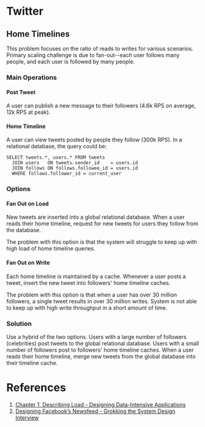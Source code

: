 # Twitter
## Home Timelines
This problem focuses on the ratio of reads to writes for various scenarios. Primary scaling challenge is due to fan-out--each user follows many people, and each user is followed by many people.
### Main Operations
#### Post Tweet
A user can publish a new message to their followers (4.6k RPS on average, 12k RPS at peak).
#### Home Timeline
A user can view tweets posted by people they follow (300k RPS). In a relational database, the query could be:
```
SELECT tweets.*, users.* FROM tweets
  JOIN users   ON tweets.sender_id    = users.id
  JOIN follows ON follows.followee_id = users.id
  WHERE follows.follower_id = current_user
```
### Options
#### Fan Out on Load
New tweets are inserted into a global relational database. When a user reads their home timeline, request for new tweets for users they follow from the database.

The problem with this option is that the system will struggle to keep up with high load of home timeline queries.
#### Fan Out on Write
Each home timeline is maintained by a cache. Whenever a user posts a tweet, insert the new tweet into followers' home timeline caches.

The problem with this option is that when a user has over 30 million followers, a single tweet results in over 30 million writes. System is not able to keep up with high write throughput in a short amount of time.
### Solution
Use a hybrid of the two options. Users with a large number of followers (celebrities) post tweets to the global relational database. Users with a small number of followers post to followers' home timeline caches. When a user reads their home timeline, merge new tweets from the global database into their timeline cache.
# References
1. [Chapter 1, Describing Load - Designing Data-Intensive Applications](https://www.amazon.com/Designing-Data-Intensive-Applications-Reliable-Maintainable/dp/1449373321)
1. [Designing Facebook’s Newsfeed - Grokking the System Design Interview](https://www.educative.io/collection/page/5668639101419520/5649050225344512/5641332169113600)
